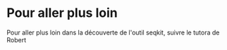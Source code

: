 # Pour aller plus loin

Pour aller plus loin dans la découverte de l'outil seqkit, suivre le tutora de Robert

